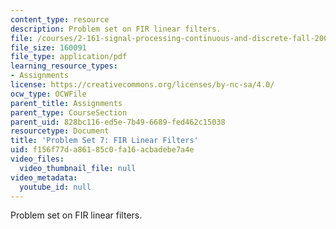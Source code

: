 ```yaml
---
content_type: resource
description: Problem set on FIR linear filters.
file: /courses/2-161-signal-processing-continuous-and-discrete-fall-2008/f156f77da86185c0fa16acbadebe7a4e_ps7.pdf
file_size: 160091
file_type: application/pdf
learning_resource_types:
- Assignments
license: https://creativecommons.org/licenses/by-nc-sa/4.0/
ocw_type: OCWFile
parent_title: Assignments
parent_type: CourseSection
parent_uid: 828bc116-ed5e-7b49-6689-fed462c15038
resourcetype: Document
title: 'Problem Set 7: FIR Linear Filters'
uid: f156f77d-a861-85c0-fa16-acbadebe7a4e
video_files:
  video_thumbnail_file: null
video_metadata:
  youtube_id: null
---
```

Problem set on FIR linear filters.